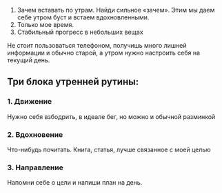 1. Зачем вставать по утрам. Найди сильное «зачем». Этим мы даем себе утром буст и встаем вдохновленными. 
2. Только мое время. 
3. Стабильный прогресс в небольших вещах

Не стоит пользоваться телефоном, получишь много лишней информации и обычно старой, а утром нужно настроить себя на текущий день. 

## Три блока утренней рутины:
### 1. Движение
Нужно себя взбодрить, в идеале бег, но можно и обычной разминкой
### 2. Вдохновение
Что-нибудь почитать. Книга, статья, лучше связанное с моей целью
### 3. Направление
Напомни себе о цели и напиши план на день. 
